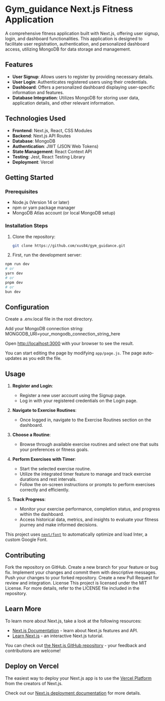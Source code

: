 # Gym_guidance Next.js Fitness Application

A comprehensive fitness application built with Next.js, offering user signup, login, and dashboard functionalities. This application is designed to facilitate user registration, authentication, and personalized dashboard access, utilizing MongoDB for data storage and management.

## Features

- **User Signup**: Allows users to register by providing necessary details.
- **User Login**: Authenticates registered users using their credentials.
- **Dashboard**: Offers a personalized dashboard displaying user-specific information and features.
- **Database Integration**: Utilizes MongoDB for storing user data, application details, and other relevant information.

## Technologies Used

- **Frontend**: Next.js, React, CSS Modules
- **Backend**: Next.js API Routes
- **Database**: MongoDB
- **Authentication**: JWT (JSON Web Tokens)
- **State Management**: React Context API
- **Testing**: Jest, React Testing Library
- **Deployment**: Vercel

## Getting Started

### Prerequisites

- Node.js (Version 14 or later)
- npm or yarn package manager
- MongoDB Atlas account (or local MongoDB setup)

### Installation Steps

1. Clone the repository:

   ```bash
   git clone https://github.com/xus84/gym_guidance.git

2. First, run the development server:

```bash
npm run dev
# or
yarn dev
# or
pnpm dev
# or
bun dev
```
## Configuration
Create a .env.local file in the root directory.

Add your MongoDB connection string:
MONGODB_URI=your_mongodb_connection_string_here


Open [http://localhost:3000](http://localhost:3000) with your browser to see the result.

You can start editing the page by modifying `app/page.js`. The page auto-updates as you edit the file.

## Usage

1. **Register and Login**: 
   - Register a new user account using the Signup page.
   - Log in with your registered credentials on the Login page.

2. **Navigate to Exercise Routines**:
   - Once logged in, navigate to the Exercise Routines section on the dashboard.

3. **Choose a Routine**: 
   - Browse through available exercise routines and select one that suits your preferences or fitness goals.

4. **Perform Exercises with Timer**: 
   - Start the selected exercise routine.
   - Utilize the integrated timer feature to manage and track exercise durations and rest intervals.
   - Follow the on-screen instructions or prompts to perform exercises correctly and efficiently.

5. **Track Progress**: 
   - Monitor your exercise performance, completion status, and progress within the dashboard.
   - Access historical data, metrics, and insights to evaluate your fitness journey and make informed decisions.



This project uses [`next/font`](https://nextjs.org/docs/basic-features/font-optimization) to automatically optimize and load Inter, a custom Google Font.

## Contributing
Fork the repository on GitHub.
Create a new branch for your feature or bug fix.
Implement your changes and commit them with descriptive messages.
Push your changes to your forked repository.
Create a new Pull Request for review and integration.
License
This project is licensed under the MIT License. For more details, refer to the LICENSE file included in the repository.

## Learn More

To learn more about Next.js, take a look at the following resources:

- [Next.js Documentation](https://nextjs.org/docs) - learn about Next.js features and API.
- [Learn Next.js](https://nextjs.org/learn) - an interactive Next.js tutorial.

You can check out [the Next.js GitHub repository](https://github.com/vercel/next.js/) - your feedback and contributions are welcome!

## Deploy on Vercel

The easiest way to deploy your Next.js app is to use the [Vercel Platform](https://vercel.com/new?utm_medium=default-template&filter=next.js&utm_source=create-next-app&utm_campaign=create-next-app-readme) from the creators of Next.js.

Check out our [Next.js deployment documentation](https://nextjs.org/docs/deployment) for more details.
